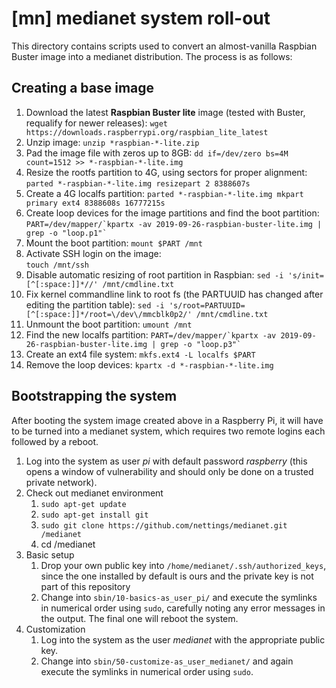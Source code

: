 # [mn] medianet system roll-out

This directory contains scripts used to convert an almost-vanilla Raspbian
Buster image into a medianet distribution. The process is as follows:

## Creating a base image

1. Download the latest **Raspbian Buster lite** image (tested with Buster, requalify for newer releases): 
```wget https://downloads.raspberrypi.org/raspbian_lite_latest```
1. Unzip image:
```unzip *raspbian-*-lite.zip```
1. Pad the image file with zeros up to 8GB:
```dd if=/dev/zero bs=4M count=1512 >> *-raspbian-*-lite.img```
1. Resize the rootfs partition to 4G, using sectors for proper alignment:
```parted *-raspbian-*-lite.img resizepart 2 8388607s```
1. Create a 4G localfs partition: 
```parted *-raspbian-*-lite.img mkpart primary ext4 8388608s 16777215s```
1. Create loop devices for the image partitions and find the boot partition:
```PART=/dev/mapper/`kpartx -av 2019-09-26-raspbian-buster-lite.img | grep -o "loop.p1"` ```
1. Mount the boot partition:
```mount $PART /mnt```
1. Activate SSH login on the image:  
```touch /mnt/ssh```
1. Disable automatic resizing of root partition in Raspbian:
```sed -i 's/init=[^[:space:]]*//' /mnt/cmdline.txt```
1. Fix kernel commandline link to root fs (the PARTUUID has changed after
editing the partition table):
```sed -i 's/root=PARTUUID=[^[:space:]]*/root=\/dev\/mmcblk0p2/' /mnt/cmdline.txt```
1. Unmount the boot partition:
```umount /mnt```
1. Find the new localfs partition:
```PART=/dev/mapper/`kpartx -av 2019-09-26-raspbian-buster-lite.img | grep -o "loop.p3"` ```
1. Create an ext4 file system:
```mkfs.ext4 -L localfs $PART```
1. Remove the loop devices:
```kpartx -d *-raspbian-*-lite.img```

## Bootstrapping the system

After booting the system image created above in a Raspberry Pi, it will have
to be turned into a medianet system, which requires two remote logins each
followed by a reboot.

1. Log into the system as user *pi* with default password *raspberry* (this opens a window of vulnerability and should only be done on a trusted private network).
1. Check out medianet environment
   1. ```sudo apt-get update```
   1. ```sudo apt-get install git```
   1. ```sudo git clone https://github.com/nettings/medianet.git /medianet```
   1. cd /medianet
1. Basic setup
   1. Drop your own public key into ```/home/medianet/.ssh/authorized_keys```, since the one installed by default is ours and the private key is not part of this repository
   1. Change into ```sbin/10-basics-as_user_pi/``` and execute the symlinks in numerical order using ```sudo```, carefully noting any error messages in the output. The final one will reboot the system.
1. Customization
   1. Log into the system as the user *medianet* with the appropriate public key.
   1. Change into ```sbin/50-customize-as_user_medianet/``` and again execute the symlinks in numerical order using ```sudo```.



